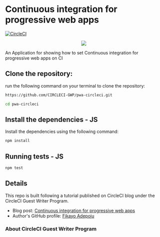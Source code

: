 
# Continuous integration for progressive web apps

[![CircleCI](https://circleci.com/gh/CIRCLECI-GWP/pwa-circleci.svg?style=svg)](https://circleci.com/gh/CIRCLECI-GWP/pwa-circleci)

<p align="center"><img src="https://avatars3.githubusercontent.com/u/59034516"></p>

An Application for showing how to set Continuous integration for progressive web apps on CI


## Clone the repository:

run the following command on your terminal to clone the repository:

```bash
https://github.com/CIRCLECI-GWP/pwa-circleci.git

cd pwa-circleci
```

## Install the dependencies - JS

Install the dependencies using the following command:

```bash
npm install
```

## Running tests - JS

```bash
npm test
```

## Details

This repo is built following a tutorial published on CircleCI blog under the CircleCI Guest Writer Program.

-   Blog post: [Continuous integration for progressive web apps][blog]
-   Author's GitHub profile: [Fikayo Adepoju][author]

### About CircleCI Guest Writer Program
[blog]: https://circleci.com/blog/continuous-integration-for-progressive-web-apps/
[author]: https://github.com/coderonfleek